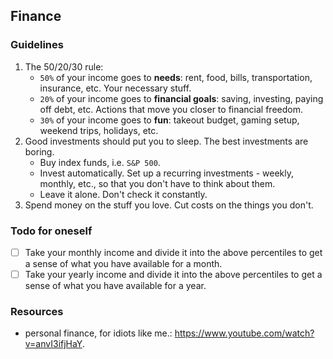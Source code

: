 ## Finance

### Guidelines

1. The 50/20/30 rule:
   - `50%` of your income goes to **needs**: rent, food, bills, transportation, insurance, etc. Your necessary stuff.
   - `20%` of your income goes to **financial goals**: saving, investing, paying off debt, etc. Actions that move you closer to financial freedom.
   - `30%` of your income goes to **fun**: takeout budget, gaming setup, weekend trips, holidays, etc.
2. Good investments should put you to sleep. The best investments are boring.
   - Buy index funds, i.e. `S&P 500`.
   - Invest automatically. Set up a recurring investments - weekly, monthly, etc., so that you don't have to think about them.
   - Leave it alone. Don't check it constantly.
3. Spend money on the stuff you love. Cut costs on the things you don't.

### Todo for oneself

- [ ] Take your monthly income and divide it into the above percentiles to get a sense of what you have available for a month.
- [ ] Take your yearly income and divide it into the above percentiles to get a sense of what you have available for a year.

### Resources

- personal finance, for idiots like me.: <https://www.youtube.com/watch?v=anvI3ifjHaY>.
